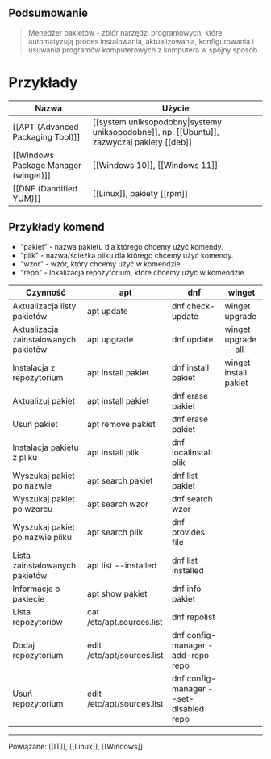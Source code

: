## Podsumowanie
>Menedżer pakietów - zbiór narzędzi programowych, które automatyzują proces instalowania, aktualizowania, konfigurowania i usuwania programów komputerowych z komputera w spójny sposób.
# Przykłady
| Nazwa                                | Użycie                                                          |
| ------------------------------------ | --------------------------------------------------------------- |
| [[APT (Advanced Packaging Tool)]]                              | [[system uniksopodobny\|systemy uniksopodobne]], np. [[Ubuntu]], zazwyczaj pakiety [[deb]] |
| [[Windows Package Manager (winget)]] | [[Windows 10]], [[Windows 11]]                                  |
| [[DNF (Dandified YUM)]]              |  [[Linux]], pakiety [[rpm]]                                                               |

## Przykłady komend
- "pakiet" - nazwa pakietu dla którego chcemy użyć komendy.
- "plik" - nazwa/ścieżka pliku dla którego chcemy użyć komendy.
- "wzor" - wzór, który chcemy użyć w komendzie.
- "repo" - lokalizacja repozytorium, które chcemy użyć w komendzie.

| Czynność                              | apt                        | dnf                                    | winget               |
| ------------------------------------- | -------------------------- | -------------------------------------- | -------------------- |
| Aktualizacja listy pakietów           | apt update                 | dnf check-update                       | winget upgrade       |
| Aktualizacja zainstalowanych pakietów | apt upgrade                | dnf update                             | winget upgrade --all |
| Instalacja z repozytorium             | apt install pakiet         | dnf install pakiet                     | winget install pakiet       |
| Aktualizuj pakiet                     | apt install pakiet         | dnf erase pakiet                       |                      |
| Usuń pakiet                           | apt remove pakiet          | dnf erase pakiet                       |                      |
| Instalacja pakietu z pliku            | apt install plik           | dnf localinstall plik                  |                      |
| Wyszukaj pakiet po nazwie             | apt search pakiet          | dnf list pakiet                        |                      |
| Wyszukaj pakiet po wzorcu             | apt search wzor            | dnf search wzor                        |                      |
| Wyszukaj pakiet po nazwie pliku       | apt search plik            | dnf provides file                      |                      |
| Lista zainstalowanych pakietów        | apt list --installed       | dnf list installed                     |                      |
| Informacje o pakiecie                 | apt show pakiet            | dnf info pakiet                        |                      |
| Lista repozytoriów                    | cat /etc/apt.sources.list  | dnf repolist                           |                      |
| Dodaj repozytorium                    | edit /etc/apt/sources.list | dnf config-manager -add-repo repo      |                      |
| Usuń repozytorium                     | edit /etc/apt/sources.list | dnf config-manager --set-disabled repo |                      |

---
Powiązane: [[IT]], [[Linux]], [[Windows]]